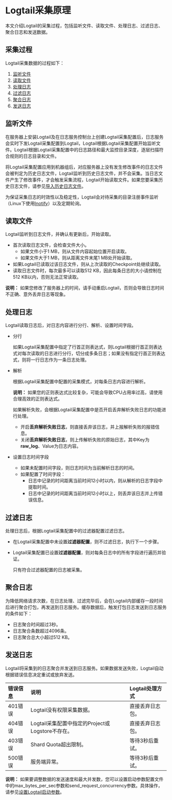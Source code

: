 # Logtail采集原理

本文介绍Logtail的采集过程，包括监听文件、读取文件、处理日志、过滤日志、聚合日志和发送数据。

## 采集过程

Logtail采集数据的过程如下：

1.  [监听文件](#section_u2b_x5s_cfb)
2.  [读取文件](#section_u34_x5s_cfb)
3.  [处理日志](#section_f41_y5s_cfb)
4.  [过滤日志](#section_k14_y5s_cfb)
5.  [聚合日志](#section_pvz_y5s_cfb)
6.  [发送日志](#section_rf4_z5s_cfb)

## 监听文件

在服务器上安装Logtail及在日志服务控制台上创建Logtail采集配置后，日志服务会实时下发Logtail采集配置到Logtail，Logtail根据Logtail采集配置开始监听文件。Logtail根据Logtail采集配置中的日志路径和最大监控目录深度，逐层扫描符合规则的日志目录和文件。

将Logtail采集配置应用到机器组后，对应服务器上没有发生修改事件的日志文件会被判定为历史日志文件，Logtail监听到历史日志文件，并不会采集。当日志文件产生了修改事件，才会触发采集流程，Logtail开始读取文件。如果您要采集历史日志文件，请参见[导入历史日志文件](/intl.zh-CN/数据采集/Logtail采集/采集文本日志/导入历史日志文件.md)。

为保证采集日志的时效性以及稳定性，Logtail会对待采集的目录注册事件监听（Linux下使用[Inotify](http://man7.org/linux/man-pages/man7/inotify.7.html)）以及定期轮询。

## 读取文件

Logtail监听到日志文件，并确认有更新后，开始读取。

-   首次读取日志文件，会检查文件大小。
    -   如果文件小于1 MB，则从文件内容起始位置开启读取。
    -   如果文件大于1 MB，则从距离文件末尾1 MB处开始读取。
-   如果Logtail已读取过该日志文件，则从上次读取的Checkpoint处继续读取。
-   读取日志文件时，每次最多可以读取512 KB，因此每条日志的大小请控制在512 KB以内，否则无法正常读取。

**说明：** 如果您修改了服务器上的时间，请手动重启Logtail，否则会导致日志时间不正确、意外丢弃日志等现象。

## 处理日志

Logtail读取日志后，对日志内容进行分行、解析、设置时间字段。

-   分行

    如果Logtail采集配置中指定了行首正则表达式，则Logtail根据行首正则表达式对每次读取的日志进行分行，切分成多条日志；如果没有指定行首正则表达式，则将一行日志作为一条日志处理。

-   解析

    根据Logtail采集配置中配置的采集模式，对每条日志内容进行解析。

    **说明：** 如果您的正则表达式比较复杂，可能会导致CPU占用率过高，请使用合理高效的正则表达式。

    如果解析失败，会根据Logtail采集配置中是否开启丢弃解析失败日志的功能进行处理。

    -   开启**丢弃解析失败日志**，则直接丢弃该日志，并上报解析失败的报错信息。
    -   关闭**丢弃解析失败日志**，则上传解析失败的原始日志，其中Key为**raw\_log**、Value为日志内容。
-   设置日志时间字段
    -   如果未配置时间字段，则日志时间为当前解析日志的时间。
    -   如果配置了时间字段：
        -   日志中记录的时间距离当前时间12小时以内，则从解析的日志字段中提取时间。
        -   日志中记录的时间距离当前时间12小时以上，则丢弃该日志并上传错误信息。

## 过滤日志

处理日志后，根据Logtail采集配置中的过滤器配置过滤日志。

-   在Logtail采集配置中未设置**过滤器配置**，则不过滤日志，执行下一个步骤。
-   Logtail采集配置已设置**过滤器配置**，则对每条日志中的所有字段进行遍历并验证。

    只有符合过滤器配置的日志被采集。


## 聚合日志

为降低网络请求次数，在日志处理、过滤完毕后，会在Logtail内部缓存一段时间后进行聚合打包，再发送到日志服务。缓存数据后，触发打包日志发送到日志服务的条件如下：

-   日志聚合时间超过3秒。
-   日志聚合条数超过4096条。
-   日志聚合总大小超过512 KB。

## 发送日志

Logtail将采集到的日志聚合并发送到日志服务。如果数据发送失败，Logtail自动根据错误信息决定重试或放弃发送。

|错误信息|说明|Logtail处理方式|
|:---|:-|:----------|
|401错误|Logtail没有权限采集数据。|直接丢弃日志包。|
|404错误|Logtail采集配置中指定的Project或Logstore不存在。|直接丢弃日志包。|
|403错误|Shard Quota超出限制。|等待3秒后重试。|
|500错误|服务端异常。|等待3秒后重试。|

**说明：** 如果要调整数据的发送速度和最大并发数，您可以设置启动参数配置文件中的max\_bytes\_per\_sec参数和send\_request\_concurrency参数。具体操作，请参见[设置Logtail启动参数](/intl.zh-CN/数据采集/Logtail采集/安装/设置Logtail启动参数.md)。

